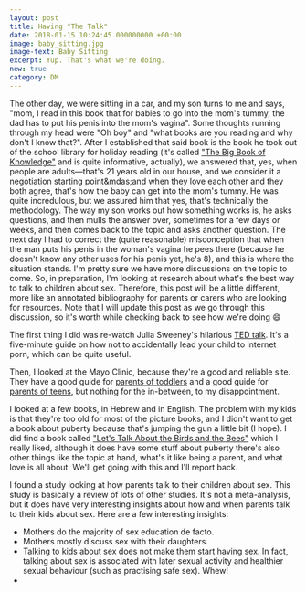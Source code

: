 ```yaml
---
layout: post
title: Having "The Talk"
date: 2018-01-15 10:24:45.000000000 +00:00
image: baby_sitting.jpg
image-text: Baby Sitting
excerpt: Yup. That's what we're doing.
new: true
category: DM
---
```

The other day, we were sitting in a car, and my son turns to me and says, "mom, I read in this book that for babies to go into the mom's tummy, the dad has to put his penis into the mom's vagina". Some thoughts running through my head were "Oh boy" and "what books are you reading and why don't I know that?". After I established that said book is the book he took out of the school library for holiday reading (it's called ["The Big Book of Knowledge"](https://www.dk.com/uk/9781409333258-big-book-of-knowledge/) and is quite informative, actually), we answered that, yes, when people are adults&mdash;that's 21 years old in our house, and we consider it a negotiation starting point&mdas;and when they love each other and they both agree, that's how the baby can get into the mom's tummy. He was quite incredulous, but we assured him that yes, that's technically the methodology. The way my son works out how something works is, he asks questions, and then mulls the answer over, sometimes for a few days or weeks, and then comes back to the topic and asks another question. The next day I had to correct the (quite reasonable) misconception that when the man puts his penis in the woman's vagina he pees there (because he doesn't know any other uses for his penis yet, he's 8), and this is where the situation stands. I'm pretty sure we have more discussions on the topic to come. So, in preparation, I'm looking at research about what's the best way to talk to children about sex. Therefore, this post will be a little different, more like an annotated bibliography for parents or carers who are looking for resources. Note that I will update this post as we go through this discussion, so it's worth while checking back to see how we're doing :smile:

The first thing I did was re-watch Julia Sweeney's hilarious [TED talk](https://www.ted.com/talks/julia_sweeney_has_the_talk). It's a five-minute guide on how not to accidentally lead your child to internet porn, which can be quite useful.

Then, I looked at the Mayo Clinic, because they're a good and reliable site. They have a good guide for [parents of toddlers](https://www.mayoclinic.org/healthy-lifestyle/sexual-health/in-depth/sex-education/art-20044104) and a good guide for [parents of teens](https://www.mayoclinic.org/healthy-lifestyle/sexual-health/in-depth/sex-education/art-20044034), but nothing for the in-between, to my disappointment.

I looked at a few books, in Hebrew and in English. The problem with my kids is that they're too old for most of the picture books, and I didn't want to get a book about puberty because that's jumping the gun a little bit (I hope). I did find a book called ["Let's Talk About the Birds and the Bees"](https://www.bloomsbury.com/au/lets-talk-about-the-birds-and-the-bees-9781472946447/) which I really liked, although it does have some stuff about puberty there's also other things like the topic at hand, what's it like being a parent, and what love is all about. We'll get going with this and I'll report back.

I found a study looking at how parents talk to their children about sex. This study is basically a review of lots of other studies. It's not a meta-analysis, but it does have very interesting insights about how and when parents talk to their kids about sex. Here are a few interesting insights:
* Mothers do the majority of sex education de facto.
* Mothers mostly discuss sex with their daughters.
* Talking to kids about sex does not make them start having sex. In fact, talking about sex is associated with later sexual activity and healthier sexual behaviour (such as practising safe sex). Whew!
*
